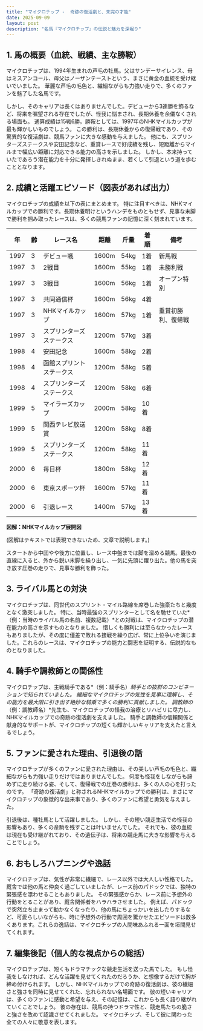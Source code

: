 ```yaml
---
title: "マイクロチップ -  奇跡の復活劇と、未完の才能"
date: 2025-09-09
layout: post
description: "名馬『マイクロチップ』の伝説と魅力を深堀り"
---
```


## 1. 馬の概要（血統、戦績、主な勝鞍）

マイクロチップは、1994年生まれの芦毛の牡馬。父はサンデーサイレンス、母はミスアンコール、母父はノーザンテーストという、まさに黄金の血統を受け継いでいました。  華麗な芦毛の毛色と、繊細ながらも力強い走りで、多くのファンを魅了した名馬です。

しかし、そのキャリアは長くはありませんでした。デビューから3連勝を飾るなど、将来を嘱望される存在でしたが、怪我に悩まされ、長期休養を余儀なくされる場面も。  通算成績は15戦6勝。勝鞍としては、1997年のNHKマイルカップが最も輝かしいものでしょう。  この勝利は、長期休養からの復帰戦であり、その驚異的な復活劇は、競馬ファンに大きな感動を与えました。  他にも、スプリンターズステークスや安田記念など、重賞レースで好成績を残し、短距離からマイルまで幅広い距離に対応できる能力の高さを示しました。  しかし、本来持っていたであろう潜在能力を十分に発揮しきれぬまま、若くして引退という道を歩むこととなります。


## 2. 成績と活躍エピソード（図表があれば出力）

マイクロチップの成績を以下の表にまとめます。  特に注目すべきは、NHKマイルカップでの勝利です。長期休養明けというハンデをものともせず、見事な末脚で勝利を掴み取ったレースは、多くの競馬ファンの記憶に深く刻まれています。

| 年 | 齢 | レース名 | 距離 | 斤量 | 着順 | 備考 |
|---|---|---|---|---|---|---|
| 1997 | 3 | デビュー戦 | 1600m | 54kg | 1着 | 新馬戦 |
| 1997 | 3 | 2戦目 | 1600m | 55kg | 1着 | 未勝利戦 |
| 1997 | 3 | 3戦目 | 1600m | 56kg | 1着 | オープン特別 |
| 1997 | 3 | 共同通信杯 | 1600m | 56kg | 4着 |  |
| 1997 | 3 | NHKマイルカップ | 1600m | 57kg | 1着 | 重賞初勝利、復帰戦 |
| 1997 | 3 | スプリンターズステークス | 1200m | 57kg | 3着 |  |
| 1998 | 4 | 安田記念 | 1600m | 58kg | 2着 |  |
| 1998 | 4 | 函館スプリントステークス | 1200m | 58kg | 5着 |  |
| 1998 | 4 | スプリンターズステークス | 1200m | 58kg | 6着 |  |
| 1999 | 5 | マイラーズカップ | 2000m | 58kg | 10着 |  |
| 1999 | 5 | 関西テレビ放送賞 | 1200m | 58kg | 8着 |  |
| 1999 | 5 | スプリンターズステークス | 1200m | 58kg | 11着 |  |
| 2000 | 6 | 毎日杯 | 1800m | 58kg | 12着 |  |
| 2000 | 6 |  東京スポーツ杯 | 1600m | 57kg | 11着 |  |
| 2000 | 6 |  引退レース | 1400m | 57kg | 13着 |  |


**図解：NHKマイルカップ展開図**

(図解はテキストでは表現できないため、文章で説明します。)

スタートから中団やや後方に位置し、レース中盤までは脚を溜める競馬。最後の直線に入ると、外から鋭い末脚を繰り出し、一気に先頭に躍り出た。他の馬を突き放す圧巻の走りで、見事な勝利を飾った。


## 3. ライバル馬との対決

マイクロチップは、同世代のスプリント・マイル路線を席巻した強豪たちと幾度となく激突しました。  特に、当時最強のスプリンターとして名を馳せていた*（例：当時のライバル馬の名前、複数記載）*との対戦は、マイクロチップの潜在能力の高さを示すものとなりました。  惜しくも勝利には至らなかったレースもありましたが、その度に僅差で敗れる接戦を繰り広げ、常に上位争いを演じました。これらのレースは、マイクロチップの能力と闘志を証明する、伝説的なものとなりました。


## 4. 騎手や調教師との関係性

マイクロチップは、主戦騎手である*（例：騎手名）*騎手との抜群のコンビネーションで知られていました。  繊細なマイクロチップの気性を見事に理解し、その能力を最大限に引き出す絶妙な騎乗で多くの勝利に貢献しました。  調教師の*（例：調教師名）*先生も、マイクロチップの怪我の治療とリハビリに尽力し、NHKマイルカップでの奇跡の復活劇を支えました。  騎手と調教師の信頼関係と献身的なサポートが、マイクロチップの短くも輝かしいキャリアを支えたと言えるでしょう。


## 5. ファンに愛された理由、引退後の話

マイクロチップが多くのファンに愛された理由は、その美しい芦毛の毛色と、繊細ながらも力強い走りだけではありませんでした。  何度も怪我をしながらも諦めずに走り続ける姿、そして、復帰戦での圧巻の勝利は、多くの人の心を打ったのです。  「奇跡の復活劇」と称されるNHKマイルカップでの勝利は、まさにマイクロチップの象徴的な出来事であり、多くのファンに希望と勇気を与えました。

引退後は、種牡馬として活躍しました。  しかし、その短い競走生活での怪我の影響もあり、多くの産駒を残すことは叶いませんでした。  それでも、彼の血統は現在も受け継がれており、その遺伝子は、将来の競走馬に大きな影響を与えることでしょう。


## 6. おもしろハプニングや逸話

マイクロチップは、気性が非常に繊細で、レース以外では大人しい性格でした。  厩舎では他の馬と仲良く過ごしていましたが、レース前のパドックでは、独特の緊張感を漂わせることもありました。  その緊張感からか、レース前に予想外の行動をとることがあり、厩舎関係者をハラハラさせました。  例えば、パドックで突然立ち止まって動かなくなったり、他の馬にちょっかいを出したりするなど、可愛らしいながらも、時に予想外の行動で周囲を驚かせたエピソードは数多くあります。これらの逸話は、マイクロチップの人間味あふれる一面を垣間見せてくれます。


## 7. 編集後記（個人的な視点からの総括）

マイクロチップは、短くもドラマチックな競走生活を送った馬でした。  もし怪我をしなければ、どんな活躍を見せてくれたのだろうか、と想像するだけで胸が締め付けられます。  しかし、NHKマイルカップでの奇跡の復活劇は、彼の繊細さと強さを同時に見せてくれた、忘れられない名場面です。  彼の短いキャリアは、多くのファンに感動と希望を与え、その記憶は、これからも長く語り継がれていくことでしょう。  彼の存在は、競馬の持つドラマ性と、競走馬たちの脆さと強さを改めて認識させてくれました。  マイクロチップ、そして彼に関わった全ての人々に敬意を表します。
